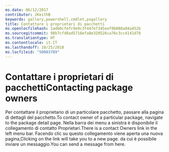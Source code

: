 ```yaml
---
ms.date: 06/12/2017
contributor: JKeithB
keywords: gallery,powershell,cmdlet,psgallery
title: Contattare i proprietari di pacchetti
ms.openlocfilehash: 1adb0cfefc9e9c3f447e7345eaf0b088a04a452b
ms.sourcegitcommit: 98b7cfd8ad5718efa8e320526ca76c3cc4141d78
ms.translationtype: HT
ms.contentlocale: it-IT
ms.lasthandoff: 10/25/2018
ms.locfileid: "50003789"
---
```

# <a name="contacting-package-owners"></a><span data-ttu-id="5aaec-103">Contattare i proprietari di pacchetti</span><span class="sxs-lookup"><span data-stu-id="5aaec-103">Contacting package owners</span></span>

<span data-ttu-id="5aaec-104">Per contattare il proprietario di un particolare pacchetto, passare alla pagina di dettagli del pacchetto.</span><span class="sxs-lookup"><span data-stu-id="5aaec-104">To contact owner of a particular package, navigate to the package detail page.</span></span>
<span data-ttu-id="5aaec-105">Nella barra dei menu a sinistra è disponibile il collegamento di contatto Proprietari.</span><span class="sxs-lookup"><span data-stu-id="5aaec-105">There is a contact Owners link in the left menu bar.</span></span>
<span data-ttu-id="5aaec-106">Facendo clic su questo collegamento viene aperta una nuova pagina,</span><span class="sxs-lookup"><span data-stu-id="5aaec-106">Clicking on the link will take you to a new page.</span></span>
<span data-ttu-id="5aaec-107">da cui è possibile inviare un messaggio.</span><span class="sxs-lookup"><span data-stu-id="5aaec-107">You can send a message from here.</span></span>
